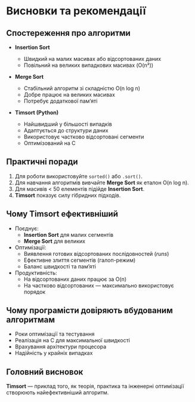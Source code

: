 # Висновки та рекомендації

## Спостереження про алгоритми

- **Insertion Sort**  
  - Швидкий на малих масивах або відсортованих даних  
  - Повільний на великих випадкових масивах (O(n²))  

- **Merge Sort**  
  - Стабільний алгоритм зі складністю O(n log n)  
  - Добре працює на великих масивах  
  - Потребує додаткової пам’яті  

- **Timsort (Python)**  
  - Найшвидший у більшості випадків  
  - Адаптується до структури даних  
  - Використовує частково відсортовані сегменти  
  - Оптимізований на C  

## Практичні поради

1. Для роботи використовуйте `sorted()` або `.sort()`.  
2. Для навчання алгоритмів вивчайте **Merge Sort** як еталон O(n log n).  
3. Для масивів < 50 елементів підійде **Insertion Sort**.  
4. **Timsort** показує силу гібридних підходів.  

## Чому Timsort ефективніший

- Поєднує:  
  - **Insertion Sort** для малих сегментів  
  - **Merge Sort** для великих  
- Оптимізації:  
  - Виявлення готових відсортованих послідовностей (*runs*)  
  - Ефективне злиття сегментів (галоп-режим)  
  - Баланс швидкості та пам’яті  
- Продуктивність:  
  - На відсортованих даних працює за O(n)  
  - На частково відсортованих — максимально використовує порядок  

## Чому програмісти довіряють вбудованим алгоритмам

- Роки оптимізації та тестування  
- Реалізація на C для максимальної швидкості  
- Врахування архітектури процесора  
- Надійність у крайніх випадках  

## Головний висновок

**Timsort** — приклад того, як теорія, практика та інженерні оптимізації створюють найефективніший алгоритм.
